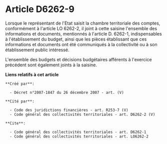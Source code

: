 # Article D6262-9

Lorsque le représentant de l'Etat saisit la chambre territoriale des comptes, conformément à l'article LO 6262-2, il joint à
cette saisine l'ensemble des informations et documents, mentionnés à l'article D. 6262-1, indispensables à l'établissement du
budget, ainsi que les pièces établissant que ces informations et documents ont été communiqués à la collectivité ou à son
établissement public intéressé.

L'ensemble des budgets et décisions budgétaires afférents à l'exercice précédent sont également joints à la saisine.

**Liens relatifs à cet article**

	**Créé par**:

	  - Décret n°2007-1847 du 26 décembre 2007 - art. (V)

	**Cité par**:

	  - Code des juridictions financières - art. R253-7 (V)
	  - Code général des collectivités territoriales - art. D6262-2 (V)

	**Cite**:

	  - Code général des collectivités territoriales - art. D6262-1
	  - Code général des collectivités territoriales - art. LO6262-2

